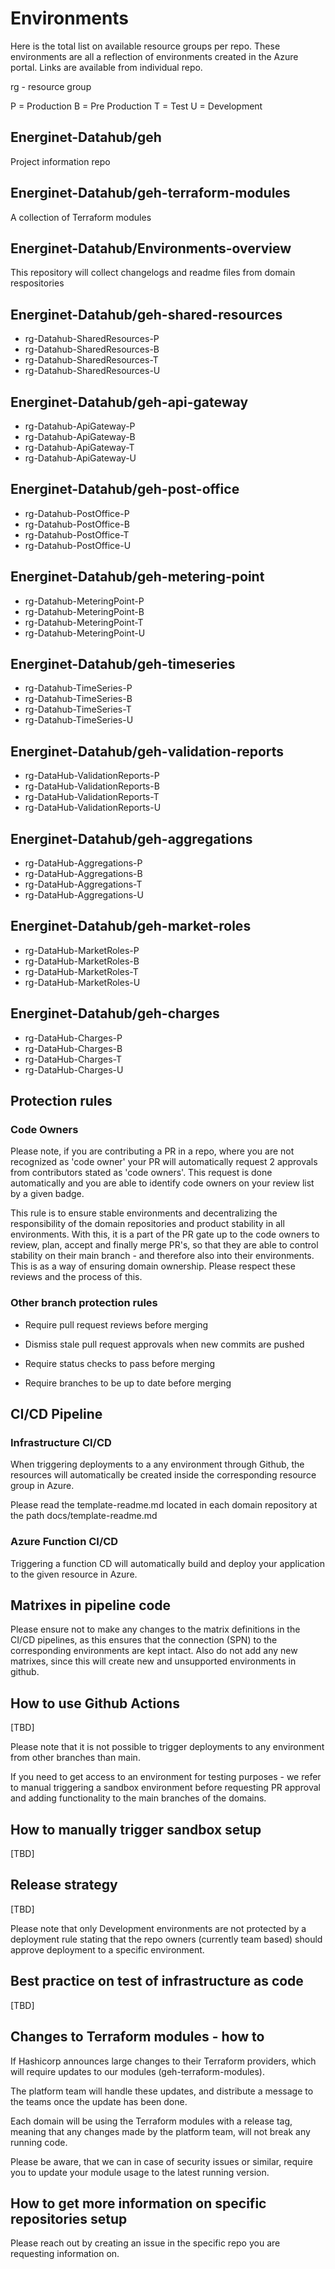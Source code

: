 # Environments

Here is the total list on available resource groups per repo. These environments are all a reflection of environments created in the Azure portal. Links are available from individual repo.

rg - resource group

P = Production
B = Pre Production
T = Test
U = Development

## Energinet-Datahub/geh

Project information repo

## Energinet-Datahub/geh-terraform-modules

 A collection of Terraform modules

## Energinet-Datahub/Environments-overview

This repository will collect changelogs and readme files from domain respositories

## Energinet-Datahub/geh-shared-resources

- rg-Datahub-SharedResources-P
- rg-Datahub-SharedResources-B
- rg-Datahub-SharedResources-T
- rg-Datahub-SharedResources-U

## Energinet-Datahub/geh-api-gateway

- rg-Datahub-ApiGateway-P
- rg-Datahub-ApiGateway-B
- rg-Datahub-ApiGateway-T
- rg-Datahub-ApiGateway-U

## Energinet-Datahub/geh-post-office

- rg-Datahub-PostOffice-P
- rg-Datahub-PostOffice-B
- rg-Datahub-PostOffice-T
- rg-Datahub-PostOffice-U

## Energinet-Datahub/geh-metering-point

- rg-Datahub-MeteringPoint-P
- rg-Datahub-MeteringPoint-B
- rg-Datahub-MeteringPoint-T
- rg-Datahub-MeteringPoint-U

## Energinet-Datahub/geh-timeseries

- rg-Datahub-TimeSeries-P
- rg-Datahub-TimeSeries-B
- rg-Datahub-TimeSeries-T
- rg-Datahub-TimeSeries-U

## Energinet-Datahub/geh-validation-reports

- rg-DataHub-ValidationReports-P
- rg-DataHub-ValidationReports-B
- rg-DataHub-ValidationReports-T
- rg-DataHub-ValidationReports-U

## Energinet-Datahub/geh-aggregations

- rg-DataHub-Aggregations-P
- rg-DataHub-Aggregations-B
- rg-DataHub-Aggregations-T
- rg-DataHub-Aggregations-U

## Energinet-Datahub/geh-market-roles

- rg-DataHub-MarketRoles-P
- rg-DataHub-MarketRoles-B
- rg-DataHub-MarketRoles-T
- rg-DataHub-MarketRoles-U

## Energinet-Datahub/geh-charges

- rg-DataHub-Charges-P
- rg-DataHub-Charges-B
- rg-DataHub-Charges-T
- rg-DataHub-Charges-U

## Protection rules

### Code Owners

 Please note, if you are contributing a PR in a repo, where you are not recognized as 'code owner' your PR will automatically request 2 approvals from contributors stated as 'code owners'. This request is done automatically and you are able to identify code owners on your review list by a given badge.

This rule is to ensure stable environments and decentralizing the responsibility of the domain repositories and product stability in all environments.
With this, it is a part of the PR gate up to the code owners to review, plan, accept and finally merge PR's, so that they are able to control stability on their main branch - and therefore also into their environments. This is as a way of ensuring domain ownership. Please respect these reviews and the process of this.

### Other branch protection rules

- Require pull request reviews before merging

- Dismiss stale pull request approvals when new commits are pushed

- Require status checks to pass before merging

- Require branches to be up to date before merging

## CI/CD Pipeline

### Infrastructure CI/CD

When triggering deployments to a any environment through Github, the resources will automatically be created inside the corresponding resource group in Azure.

Please read the template-readme.md located in each domain repository at the path docs/template-readme.md

### Azure Function CI/CD

Triggering a function CD will automatically build and deploy your application to the given resource in Azure.

## Matrixes in pipeline code

Please ensure not to make any changes to the matrix definitions in the CI/CD pipelines, as this ensures that the connection (SPN) to the corresponding environments are kept intact.
Also do not add any new matrixes, since this will create new and unsupported environments in github.

## How to use Github Actions

[TBD]

Please note that it is not possible to trigger deployments to any environment from other branches than main.

If you need to get access to an environment for testing purposes - we refer to manual triggering a sandbox environment before requesting PR approval and adding functionality to the main branches of the domains.

## How to manually trigger sandbox setup

[TBD]

## Release strategy

[TBD]

Please note that only Development environments are not protected by a deployment rule stating that the repo owners (currently team based) should approve deployment to a specific environment.

## Best practice on test of infrastructure as code

[TBD]

## Changes to Terraform modules - how to

If Hashicorp announces large changes to their Terraform providers, which will require updates to our modules (geh-terraform-modules).

The platform team will handle these updates, and distribute a message to the teams once the update has been done.

Each domain will be using the Terraform modules with a release tag, meaning that any changes made by the platform team, will not break any running code.

Please be aware, that we can in case of security issues or similar, require you to update your module usage to the latest running version.

## How to get more information on specific repositories setup

Please reach out by creating an issue in the specific repo you are requesting information on.
